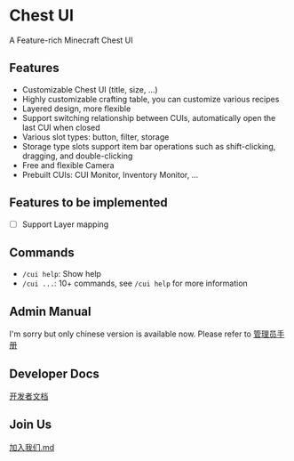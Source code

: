 # Chest UI

A Feature-rich Minecraft Chest UI

## Features

- Customizable Chest UI (title, size, ...)
- Highly customizable crafting table, you can customize various recipes
- Layered design, more flexible
- Support switching relationship between CUIs, automatically open the last CUI when closed
- Various slot types: button, filter, storage
- Storage type slots support item bar operations such as shift-clicking, dragging, and double-clicking
- Free and flexible Camera
- Prebuilt CUIs: CUI Monitor, Inventory Monitor, ...

## Features to be implemented

- [ ] Support Layer mapping

## Commands

- `/cui help`: Show help
- `/cui ...`: 10+ commands, see `/cui help` for more information

## Admin Manual

I'm sorry but only chinese version is available now. Please refer to [管理员手册](docs%2Fzh%2Fadmin-manual-zh.md)

## Developer Docs

[开发者文档](docs%2Fzh%2Fdev-docs-zh.md)

## Join Us

[加入我们.md](docs%2Fzh%2Fjoin-us-zh.md)
